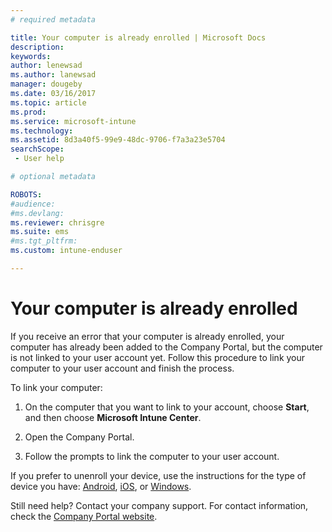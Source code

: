 ```yaml
---
# required metadata

title: Your computer is already enrolled | Microsoft Docs
description:
keywords:
author: lenewsad
ms.author: lanewsad
manager: dougeby
ms.date: 03/16/2017
ms.topic: article
ms.prod:
ms.service: microsoft-intune
ms.technology:
ms.assetid: 8d3a40f5-99e9-48dc-9706-f7a3a23e5704
searchScope:
 - User help

# optional metadata

ROBOTS:  
#audience:
#ms.devlang:
ms.reviewer: chrisgre
ms.suite: ems
#ms.tgt_pltfrm:
ms.custom: intune-enduser

---
```


# Your computer is already enrolled

If you receive an error that your computer is already enrolled, your computer has already been added to the Company Portal, but the computer is not linked to your user account yet. Follow this procedure to link your computer to your user account and finish the process.  

To link your computer:

1.  On the computer that you want to link to your account, choose **Start**, and then choose **Microsoft Intune Center**.

2.  Open the Company Portal.

3.  Follow the prompts to link the computer to your user account.

If you prefer to unenroll your device, use the instructions for the type of device you have: [Android](unenroll-your-device-from-intune-android.md), [iOS](unenroll-your-device-from-intune-ios.md), or [Windows](unenroll-your-device-from-intune-windows.md).

Still need help? Contact your company support. For contact information, check the [Company Portal website](https://go.microsoft.com/fwlink/?linkid=2010980).
